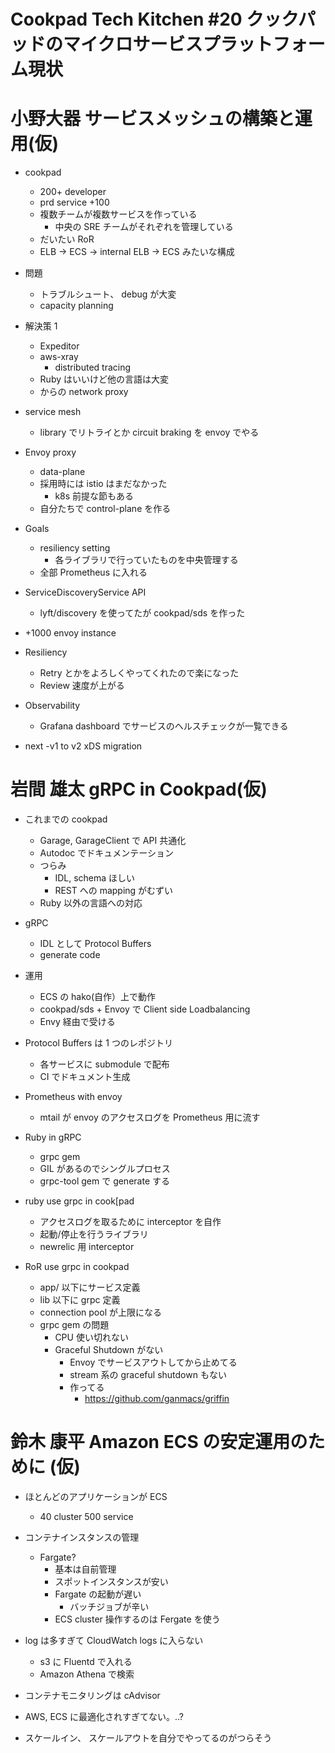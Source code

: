 Cookpad Tech Kitchen #20 クックパッドのマイクロサービスプラットフォーム現状
====


# 小野大器 サービスメッシュの構築と運用(仮)


- cookpad
	- 200+ developer
	- prd service +100
	- 複数チームが複数サービスを作っている
		- 中央の SRE チームがそれぞれを管理している
	- だいたい RoR
	- ELB -> ECS -> internal ELB -> ECS みたいな構成

- 問題
	- トラブルシュート、 debug が大変
	- capacity planning
- 解決策 1
	- Expeditor
	- aws-xray
		- distributed tracing
	- Ruby はいいけど他の言語は大変
	- からの network proxy

- service mesh
	- library でリトライとか circuit braking を envoy でやる

- Envoy proxy
	- data-plane
	- 採用時には istio はまだなかった
		- k8s 前提な節もある
	- 自分たちで control-plane を作る

- Goals
	- resiliency setting
		- 各ライブラリで行っていたものを中央管理する
	- 全部 Prometheus に入れる

- ServiceDiscoveryService API
	- lyft/discovery を使ってたが cookpad/sds を作った

- +1000 envoy instance

- Resiliency
	- Retry とかをよろしくやってくれたので楽になった
	- Review 速度が上がる

- Observability
	- Grafana dashboard でサービスのヘルスチェックが一覧できる

- next
	-v1 to v2 xDS migration


# 岩間 雄太 gRPC in Cookpad(仮)

- これまでの cookpad
	- Garage, GarageClient で API 共通化
	- Autodoc でドキュメンテーション
	- つらみ
		- IDL, schema ほしい
		- REST への mapping がむずい
	- Ruby 以外の言語への対応
- gRPC
	- IDL として Protocol Buffers
	- generate code

- 運用
	- ECS の hako(自作）上で動作
	- cookpad/sds + Envoy で Client side Loadbalancing
	- Envy 経由で受ける

- Protocol Buffers は 1 つのレポジトリ
	- 各サービスに submodule で配布
	- CI でドキュメント生成

- Prometheus with envoy
	- mtail が envoy のアクセスログを Prometheus 用に流す

- Ruby in gRPC
	- grpc gem
	- GIL があるのでシングルプロセス
	- grpc-tool gem で generate する
- ruby use grpc in cook[pad
	- アクセスログを取るために interceptor を自作
	- 起動/停止を行うライブラリ
	- newrelic 用 interceptor
- RoR use grpc in cookpad
	- app/ 以下にサービス定義
	- lib 以下に grpc 定義
	- connection pool が上限になる
	- grpc gem の問題
		- CPU 使い切れない
		- Graceful Shutdown がない
			- Envoy でサービスアウトしてから止めてる
			- stream 系の graceful shutdown もない
			- 作ってる
				- https://github.com/ganmacs/griffin


# 鈴木 康平 Amazon ECS の安定運用のために (仮)

- ほとんどのアプリケーションが ECS
	- 40 cluster 500 service

- コンテナインスタンスの管理
	- Fargate?
		- 基本は自前管理
		- スポットインスタンスが安い
		- Fargate の起動が遅い
			- バッチジョブが辛い
		- ECS cluster 操作するのは Fergate を使う

- log は多すぎて CloudWatch logs に入らない
	- s3 に Fluentd で入れる
	- Amazon Athena で検索

- コンテナモニタリングは cAdvisor

- AWS, ECS に最適化されすぎてない。..?
- スケールイン、 スケールアウトを自分でやってるのがつらそう

